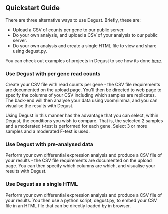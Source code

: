 ## Quickstart Guide

There are three alternative ways to use Degust. Briefly, these are:

* Upload a CSV of counts per gene to our public server.
* Do your own analysis, and upload a CSV of your analysis to our public server.
* Do your own analysis and create a single HTML file to view and share using degust.py.

You can check out examples of projects in Degust to see how its done [here](https://youtu.be/ucucQ_LtZ1g).

### Use Degust with per gene read counts
Create your CSV file with read counts per gene - the CSV file requirements are documented on the upload page. You'll then be directed to web page to specify the columns of your CSV including which samples are replicates. The back-end will then analyse your data using voom/limma, and you can visualise the results with Degust.

Using Degust in this manner has the advantage that you can select, within Degust, the conditions you wish to compare. That is, the selected 2 samples and a moderated t-test is performed for each gene. Select 3 or more samples and a moderated F-test is used.

### Use Degust with pre-analysed data
Perform your own differential expression analysis and produce a CSV file of your results - the CSV file requirements are documented on the upload page. You can then specify which columns are which, and visualise your results with Degust.

### Use Degust as a single HTML
Perform your own differential expression analysis and produce a CSV file of your results. You then use a python script, degust.py, to embed your CSV file in an HTML file that can be directly loaded by in browser.

